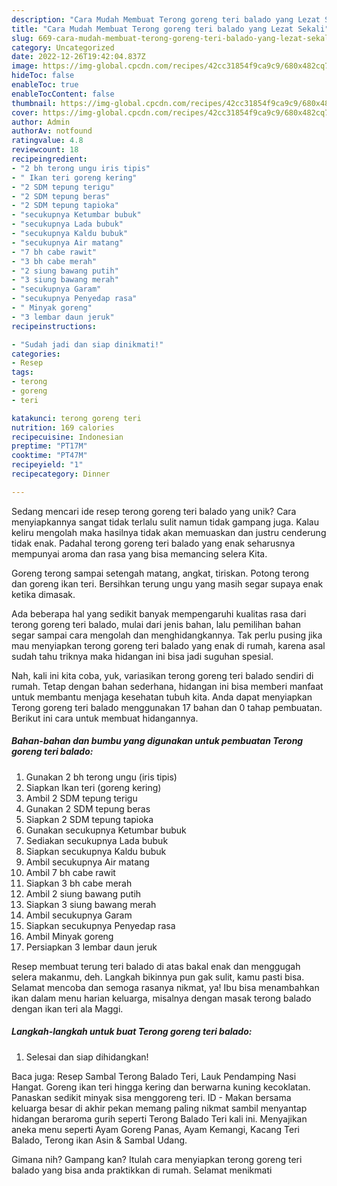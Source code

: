 ```yaml
---
description: "Cara Mudah Membuat Terong goreng teri balado yang Lezat Sekali"
title: "Cara Mudah Membuat Terong goreng teri balado yang Lezat Sekali"
slug: 669-cara-mudah-membuat-terong-goreng-teri-balado-yang-lezat-sekali
category: Uncategorized
date: 2022-12-26T19:42:04.837Z
image: https://img-global.cpcdn.com/recipes/42cc31854f9ca9c9/680x482cq70/terong-goreng-teri-balado-foto-resep-utama.jpg
hideToc: false
enableToc: true
enableTocContent: false
thumbnail: https://img-global.cpcdn.com/recipes/42cc31854f9ca9c9/680x482cq70/terong-goreng-teri-balado-foto-resep-utama.jpg
cover: https://img-global.cpcdn.com/recipes/42cc31854f9ca9c9/680x482cq70/terong-goreng-teri-balado-foto-resep-utama.jpg
author: Admin
authorAv: notfound
ratingvalue: 4.8
reviewcount: 18
recipeingredient:
- "2 bh terong ungu iris tipis"
- " Ikan teri goreng kering"
- "2 SDM tepung terigu"
- "2 SDM tepung beras"
- "2 SDM tepung tapioka"
- "secukupnya Ketumbar bubuk"
- "secukupnya Lada bubuk"
- "secukupnya Kaldu bubuk"
- "secukupnya Air matang"
- "7 bh cabe rawit"
- "3 bh cabe merah"
- "2 siung bawang putih"
- "3 siung bawang merah"
- "secukupnya Garam"
- "secukupnya Penyedap rasa"
- " Minyak goreng"
- "3 lembar daun jeruk"
recipeinstructions:

- "Sudah jadi dan siap dinikmati!"
categories:
- Resep
tags:
- terong
- goreng
- teri

katakunci: terong goreng teri 
nutrition: 169 calories
recipecuisine: Indonesian
preptime: "PT17M"
cooktime: "PT47M"
recipeyield: "1"
recipecategory: Dinner

---
```





Sedang mencari ide resep terong goreng teri balado yang unik? Cara menyiapkannya sangat tidak terlalu sulit namun tidak gampang juga. Kalau keliru mengolah maka hasilnya tidak akan memuaskan dan justru cenderung tidak enak. Padahal terong goreng teri balado yang enak seharusnya mempunyai aroma dan rasa yang bisa memancing selera Kita.





Goreng terong sampai setengah matang, angkat, tiriskan. Potong terong dan goreng ikan teri. Bersihkan terung ungu yang masih segar supaya enak ketika dimasak.

Ada beberapa hal yang sedikit banyak mempengaruhi kualitas rasa dari terong goreng teri balado, mulai dari jenis bahan, lalu pemilihan bahan segar sampai cara mengolah dan menghidangkannya. Tak perlu pusing jika mau menyiapkan terong goreng teri balado yang enak di rumah, karena asal sudah tahu triknya maka hidangan ini bisa jadi suguhan spesial.






Nah, kali ini kita coba, yuk, variasikan terong goreng teri balado sendiri di rumah. Tetap dengan bahan sederhana, hidangan ini bisa memberi manfaat untuk membantu menjaga kesehatan tubuh kita. Anda dapat menyiapkan Terong goreng teri balado menggunakan 17 bahan dan 0 tahap pembuatan. Berikut ini cara untuk membuat hidangannya.

<!--inarticleads1-->

##### Bahan-bahan dan bumbu yang digunakan untuk pembuatan Terong goreng teri balado:

1. Gunakan 2 bh terong ungu (iris tipis)
1. Siapkan  Ikan teri (goreng kering)
1. Ambil 2 SDM tepung terigu
1. Gunakan 2 SDM tepung beras
1. Siapkan 2 SDM tepung tapioka
1. Gunakan secukupnya Ketumbar bubuk
1. Sediakan secukupnya Lada bubuk
1. Siapkan secukupnya Kaldu bubuk
1. Ambil secukupnya Air matang
1. Ambil 7 bh cabe rawit
1. Siapkan 3 bh cabe merah
1. Ambil 2 siung bawang putih
1. Siapkan 3 siung bawang merah
1. Ambil secukupnya Garam
1. Siapkan secukupnya Penyedap rasa
1. Ambil  Minyak goreng
1. Persiapkan 3 lembar daun jeruk


Resep membuat terung teri balado di atas bakal enak dan menggugah selera makanmu, deh. Langkah bikinnya pun gak sulit, kamu pasti bisa. Selamat mencoba dan semoga rasanya nikmat, ya! Ibu bisa menambahkan ikan dalam menu harian keluarga, misalnya dengan masak terong balado dengan ikan teri ala Maggi. 

<!--inarticleads2-->

##### Langkah-langkah untuk buat Terong goreng teri balado:


1. Selesai dan siap dihidangkan!

Baca juga: Resep Sambal Terong Balado Teri, Lauk Pendamping Nasi Hangat. Goreng ikan teri hingga kering dan berwarna kuning kecoklatan. Panaskan sedikit minyak sisa menggoreng teri. ID - Makan bersama keluarga besar di akhir pekan memang paling nikmat sambil menyantap hidangan beraroma gurih seperti Terong Balado Teri kali ini. Menyajikan aneka menu seperti Ayam Goreng Panas, Ayam Kemangi, Kacang Teri Balado, Terong ikan Asin &amp; Sambal Udang. 

Gimana nih? Gampang kan? Itulah cara menyiapkan terong goreng teri balado yang bisa anda praktikkan di rumah. Selamat menikmati
